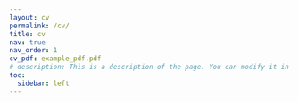 ```yaml
---
layout: cv
permalink: /cv/
title: cv
nav: true
nav_order: 1
cv_pdf: example_pdf.pdf
# description: This is a description of the page. You can modify it in '_pages/cv.md'. You can also change or remove the top pdf download button.
toc:
  sidebar: left
---
```

